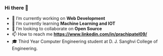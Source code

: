 ### Hi there 👋


- 🔭 I’m currently working on **Web Development** 
- 🌱 I’m currently learning **Machine Learning and IOT**
- 👯 I’m looking to collaborate on **Open Source**
- 📫 How to reach me **https://www.linkedin.com/in/prachipatel09/**
- 🎓 Third Year Computer Engineering student at D. J. Sanghvi College of Engineering.
